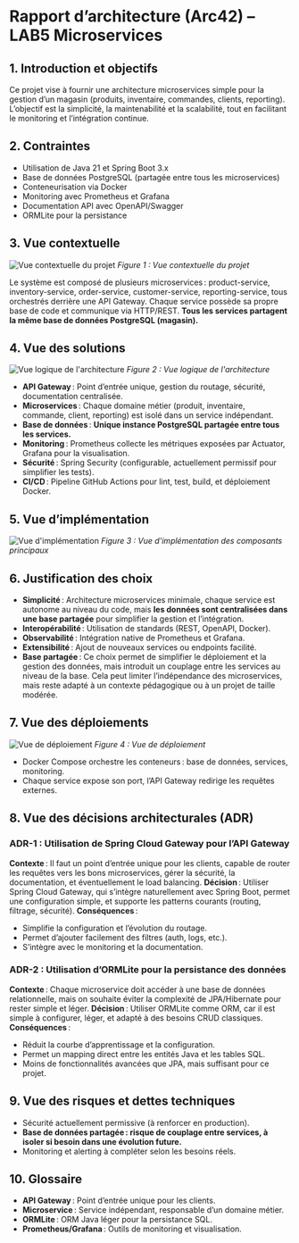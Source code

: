 # Rapport d’architecture (Arc42) – LAB5 Microservices

## 1. Introduction et objectifs
Ce projet vise à fournir une architecture microservices simple pour la gestion d’un magasin (produits, inventaire, commandes, clients, reporting). L’objectif est la simplicité, la maintenabilité et la scalabilité, tout en facilitant le monitoring et l’intégration continue.

## 2. Contraintes
- Utilisation de Java 21 et Spring Boot 3.x
- Base de données PostgreSQL (partagée entre tous les microservices)
- Conteneurisation via Docker
- Monitoring avec Prometheus et Grafana
- Documentation API avec OpenAPI/Swagger
- ORMLite pour la persistance

## 3. Vue contextuelle
![Vue contextuelle du projet](docs/lab5/UML/Vue_CU.png)
*Figure 1 : Vue contextuelle du projet*

Le système est composé de plusieurs microservices : product-service, inventory-service, order-service, customer-service, reporting-service, tous orchestrés derrière une API Gateway. Chaque service possède sa propre base de code et communique via HTTP/REST. **Tous les services partagent la même base de données PostgreSQL (magasin).**

## 4. Vue des solutions
![Vue logique de l'architecture](docs/lab5/UML/Vue_logique.png)
*Figure 2 : Vue logique de l'architecture*

- **API Gateway** : Point d’entrée unique, gestion du routage, sécurité, documentation centralisée.
- **Microservices** : Chaque domaine métier (produit, inventaire, commande, client, reporting) est isolé dans un service indépendant.
- **Base de données** : **Unique instance PostgreSQL partagée entre tous les services.**
- **Monitoring** : Prometheus collecte les métriques exposées par Actuator, Grafana pour la visualisation.
- **Sécurité** : Spring Security (configurable, actuellement permissif pour simplifier les tests).
- **CI/CD** : Pipeline GitHub Actions pour lint, test, build, et déploiement Docker.

## 5. Vue d’implémentation
![Vue d'implémentation](docs/lab5/UML/Vue_implementation.png)
*Figure 3 : Vue d'implémentation des composants principaux*

## 6. Justification des choix
- **Simplicité** : Architecture microservices minimale, chaque service est autonome au niveau du code, mais **les données sont centralisées dans une base partagée** pour simplifier la gestion et l’intégration.
- **Interopérabilité** : Utilisation de standards (REST, OpenAPI, Docker).
- **Observabilité** : Intégration native de Prometheus et Grafana.
- **Extensibilité** : Ajout de nouveaux services ou endpoints facilité.
- **Base partagée** : Ce choix permet de simplifier le déploiement et la gestion des données, mais introduit un couplage entre les services au niveau de la base. Cela peut limiter l’indépendance des microservices, mais reste adapté à un contexte pédagogique ou à un projet de taille modérée.

## 7. Vue des déploiements
![Vue de déploiement](docs/lab5/UML/Vue_deploiement.png)
*Figure 4 : Vue de déploiement*

- Docker Compose orchestre les conteneurs : base de données, services, monitoring.
- Chaque service expose son port, l’API Gateway redirige les requêtes externes.

## 8. Vue des décisions architecturales (ADR)

### ADR-1 : Utilisation de Spring Cloud Gateway pour l’API Gateway
**Contexte** : Il faut un point d’entrée unique pour les clients, capable de router les requêtes vers les bons microservices, gérer la sécurité, la documentation, et éventuellement le load balancing.
**Décision** : Utiliser Spring Cloud Gateway, qui s’intègre naturellement avec Spring Boot, permet une configuration simple, et supporte les patterns courants (routing, filtrage, sécurité).
**Conséquences** : 
- Simplifie la configuration et l’évolution du routage.
- Permet d’ajouter facilement des filtres (auth, logs, etc.).
- S’intègre avec le monitoring et la documentation.

### ADR-2 : Utilisation d’ORMLite pour la persistance des données
**Contexte** : Chaque microservice doit accéder à une base de données relationnelle, mais on souhaite éviter la complexité de JPA/Hibernate pour rester simple et léger.
**Décision** : Utiliser ORMLite comme ORM, car il est simple à configurer, léger, et adapté à des besoins CRUD classiques.
**Conséquences** : 
- Réduit la courbe d’apprentissage et la configuration.
- Permet un mapping direct entre les entités Java et les tables SQL.
- Moins de fonctionnalités avancées que JPA, mais suffisant pour ce projet.

## 9. Vue des risques et dettes techniques
- Sécurité actuellement permissive (à renforcer en production).
- **Base de données partagée : risque de couplage entre services, à isoler si besoin dans une évolution future.**
- Monitoring et alerting à compléter selon les besoins réels.

## 10. Glossaire
- **API Gateway** : Point d’entrée unique pour les clients.
- **Microservice** : Service indépendant, responsable d’un domaine métier.
- **ORMLite** : ORM Java léger pour la persistance SQL.
- **Prometheus/Grafana** : Outils de monitoring et visualisation. 




